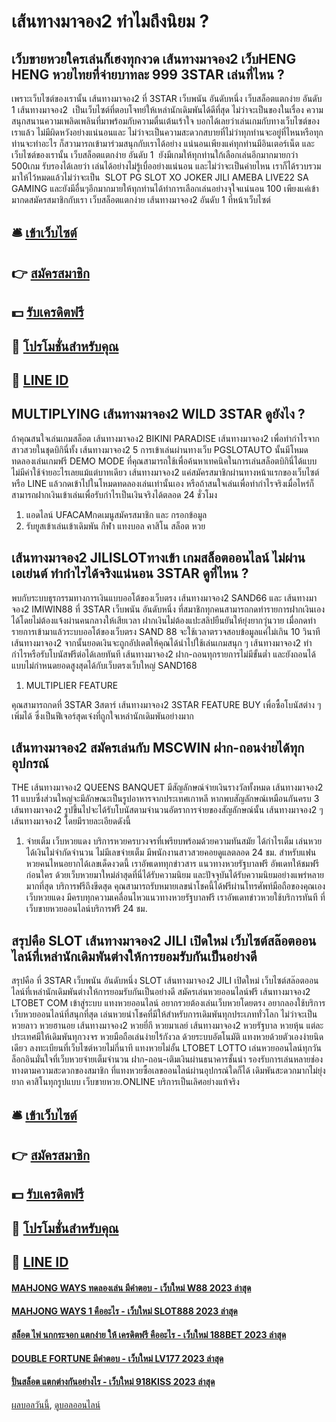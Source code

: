 # เส้นทางมาจอง2 ทำไมถึงนิยม ?
## เว็บขายหวยใครเล่นก็เฮงทุกงวด เส้นทางมาจอง2 เว็บHENG HENG หวยไทยที่จ่ายบาทละ 999 3STAR เล่นที่ไหน ?
เพราะเว็บไซต์ของเรานั้น เส้นทางมาจอง2 ที่ 3STAR เว็บพนัน อันดับหนึ่ง เว็บสล็อตแตกง่าย อันดับ 1 เส้นทางมาจอง2  เป็นเว็บไซต์ที่ตอบโจทย์ให้เหล่านักเดิมพันได้ดีที่สุด ไม่ว่าจะเป็นของในเรื่อง ความสนุกสนานความเพลิดเพลินที่มาพร้อมกับความตื่นเต้นเร้าใจ บอกได้เลยว่าเล่นเกมกับทางเว็บไซต์ของเราแล้ว ไม่มีผิดหวังอย่างแน่นอนและ ไม่ว่าจะเป็นความสะดวกสบายที่ไม่ว่าทุกท่านจะอยู่ที่ไหนหรือทุกท่านจะทำอะไร ก็สวามารถเข้ามาร่วมสนุกกับเราได้อย่าง แน่นอนเพียงแค่ทุกท่านมีอินเตอร์เน็ต และเว็บไซต์ของเรานั้น เว็บสล็อตแตกง่าย อันดับ 1  ยังมีเกมให้ทุกท่านใก้เลือกเล่นอีกมากมายกว่า 500เกม รับรองได้เลยว่า เล่นได้อย่างไม่รู้เบื่ออย่างแน่นอน และไม่ว่าจะเป็นค่ายไหน เราก็ได้รวบรวมมาให้ไว้หมดแล้วไม่ว่าจะเป็น  SLOT PG SLOT XO JOKER JILI AMEBA LIVE22 SA GAMING และยังมีอื่นๆอีกมากมายให้ทุกท่านได้ทำการเลือกเล่นอย่างจุใจแน่นอน 100 เพียงแค่เข้ามากดสมัครสมาชิกกับเรา เว็บสล็อตแตกง่าย เส้นทางมาจอง2 อันดับ 1 ที่หน้าเว็บไซต์

## 🛎 [เข้าเว็บไซต์](https://bit.ly/3SdLNi2)
## 👉 [สมัครสมาชิก](https://bit.ly/3SdLNi2)
## 💵 [รับเครดิตฟรี](https://bit.ly/3dyRKHj)
## 👑 [โปรโมชั่นสำหรับคุณ](https://bit.ly/3dyRKHj)
## 📱 [LINE ID](https://bit.ly/3dyRKHj)

## MULTIPLYING เส้นทางมาจอง2 WILD 3STAR ดูยังไง ?
ถ้าคุณสนใจเล่นเกมสล็อต เส้นทางมาจอง2 BIKINI PARADISE เส้นทางมาจอง2 เพื่อทำกำไรจากสาวสวยในชุดบิกินี่ทั้ง เส้นทางมาจอง2 5 การเข้าเล่นผ่านทางเว็บ PGSLOTAUTO นั้นมีโหมดทดลองเล่นเกมฟรี DEMO MODE ที่คุณสามารถใช้เพื่อค้นหาเทคนิคในการเล่นสล็อตบิกินี่ได้แบบไม่มีค่าใช้จ่ายอะไรเลยแม้แต่บาทเดียว เส้นทางมาจอง2 แค่สมัครสมาชิกผ่านทางหน้าแรกของเว็บไซต์หรือ LINE แล้วกดเข้าไปในโหมดทดลองเล่นเท่านั้นเอง หรือถ้าสนใจเล่นเพื่อทำกำไรจริงเมื่อไหร่ก็สามารถฝากเงินเข้าเล่นเพื่อรับกำไรเป็นเงินจริงได้ตลอด 24 ชั่วโมง
1. แอดไลน์ UFACAMกดเมนูสมัครสมาชิก และ กรอกข้อมูล
2. รับยูสเข้าเล่นเข้าเดิมพัน กีฬา แทงบอล คาสิโน สล็อต หวย

## เส้นทางมาจอง2 JILISLOTทางเข้า เกมสล็อตออนไลน์ ไม่ผ่านเอเย่นต์ ทำกำไรได้จริงแน่นอน 3STAR ดูที่ไหน ?
พบกับระบบธุรกรรมทางการเงินแบบออโต้ของเว็บตรง เส้นทางมาจอง2 SAND66 และ เส้นทางมาจอง2 IMIWIN88 ที่ 3STAR เว็บพนัน อันดับหนึ่ง ที่สมาชิกทุกคนสามารถกดทำรายการฝากเงินเองได้โดยไม่ต้องแจ้งผ่านคนกลางให้เสียเวลา ฝากเงินไม่ต้องแปะสลิปยืนยันให้ยุ่งยากวุ่นวาย เมื่อกดทำรายการเข้ามาแล้วระบบออโต้ของเว็บตรง SAND 88 จะใช้เวลาตรวจสอบข้อมูลแค่ไม่เกิน 10 วินาที เส้นทางมาจอง2 จากนั้นยอดเงินจะถูกอัปเดตให้คุณได้นำไปใช้เล่นเกมสนุก ๆ เส้นทางมาจอง2 ทำกำไรหรือรับโบนัสฟรีต่อได้เลยทันที เส้นทางมาจอง2 ฝาก-ถอนทุกรายการไม่มีขั้นต่ำ และยังถอนได้แบบไม่กำหนดยอดสูงสุดได้กับเว็บตรงเว็บใหญ่ SAND168
1. MULTIPLIER FEATURE

คุณสามารถกดที่ 3STAR 3สตาร์ เส้นทางมาจอง2 3STAR FEATURE BUY เพื่อซื้อโบนัสต่าง ๆ เพิ่มได้ ซึ่งเป็นฟีเจอร์สุดเจ๋งที่ถูกใจเหล่านักเดิมพันอย่างมาก

## เส้นทางมาจอง2 สมัครเล่นกับ MSCWIN ฝาก-ถอนง่ายได้ทุกอุปกรณ์
THE เส้นทางมาจอง2 QUEENS BANQUET มีสัญลักษณ์จ่ายเงินรางวัลทั้งหมด เส้นทางมาจอง2 11 แบบซึ่งส่วนใหญ่จะมีลักษณะเป็นรูปอาหารจากประเทศเกาหลี หากพบสัญลักษณ์เหมือนกันครบ 3 เส้นทางมาจอง2 รูปขึ้นไปจะได้รับโบนัสตามจำนวนอัตราการจ่ายของสัญลักษณ์นั้น เส้นทางมาจอง2 ๆ เส้นทางมาจอง2 โดยมีรายละเอียดดังนี้
1. จ่ายเต็ม เว็บหวยแดง บริการหวยครบวงจรที่เพรียบพร้อมด้วยความทันสมัย ​​ได้กำไรเต็ม เล่นหวยได้เงินไม่จำกัดจำนวน ไม่มีเลขจ่ายเต็ม มีพนักงานสาวสวยคอยดูแลตลอด 24 ชม. สำหรับแฟนหวยคนไหนอยากได้เลขเด็ดงวดนี้ เราอัพเดททุกข่าวสาร แนวทางหวยรัฐบาลฟรี อัพเดทให้ชมฟรีก่อนใคร ด้วยเว็บหวยมาใหม่ล่าสุดที่นี่ได้รับความนิยม และปัจจุบันได้รับความนิยมอย่างแพร่หลายมากที่สุด บริการฟรีถึงขีดสุด คุณสามารถรับหมายเลขนำโชคนี้ได้ฟรีผ่านโทรศัพท์มือถือของคุณเอง เว็บหวยแดง มีครบทุกความเคลื่อนไหวแนวทางหวยรัฐบาลฟรี เราอัพเดทข่าวหวยใช้บริการทันที ที่เว็บขายหวยออนไลน์บริการฟรี 24 ชม.

## สรุปคือ SLOT เส้นทางมาจอง2 JILI เปิดใหม่ เว็บไซต์สล๊อตออนไลน์ที่เหล่านักเดิมพันต่างให้การยอมรับกันเป็นอย่างดี
สรุปคือ ที่ 3STAR เว็บพนัน อันดับหนึ่ง SLOT เส้นทางมาจอง2 JILI เปิดใหม่ เว็บไซต์สล๊อตออนไลน์ที่เหล่านักเดิมพันต่างให้การยอมรับกันเป็นอย่างดี สมัครเล่นหวยออนไลน์ฟรี เส้นทางมาจอง2 LTOBET COM เข้าสู่ระบบ แทงหวยออนไลน์ อยากรวยต้องเล่นเว็บหวยโดยตรง อยากลองใช้บริการเว็บหวยออนไลน์ที่สนุกที่สุด เล่นหวยนำโชคที่มีให้สำหรับการเดิมพันทุกประเภททั่วโลก ไม่ว่าจะเป็นหวยลาว หวยฮานอย เส้นทางมาจอง2 หวยยี่กี หวยมาเลย์ เส้นทางมาจอง2 หวยรัฐบาล หวยหุ้น แต่ละประเทศมีให้เดิมพันทุกวงจร หวยมือถือเล่นง่ายไร้กังวล ด้วยระบบอัตโนมัติ แทงหวยด้วยตัวเองง่ายนิดเดียว ลงทะเบียนที่เว็บไซต์หวยไม่กี่นาที แทงหวยไม่อั้น LTOBET LOTTO เล่นหวยออนไลน์ทุกวัน ล็อกอินมั่นใจที่เว็บหวยจ่ายเต็มจำนวน ฝาก-ถอน-เติมเงินผ่านธนาคารชั้นนำ รองรับการเล่นหลายช่องทางตามความสะดวกของสมาชิก ที่แทงหวยซื้อเลขออนไลน์ผ่านอุปกรณ์ใดก็ได้ เดิมพันสะดวกมากไม่ยุ่งยาก คาสิโนทุกรูปแบบ เว็บขายหวย.ONLINE บริการเป็นเลิศอย่างแท้จริง

## 🛎 [เข้าเว็บไซต์](https://bit.ly/3SdLNi2)
## 👉 [สมัครสมาชิก](https://bit.ly/3SdLNi2)
## 💵 [รับเครดิตฟรี](https://bit.ly/3dyRKHj)
## 👑 [โปรโมชั่นสำหรับคุณ](https://bit.ly/3dyRKHj)
## 📱 [LINE ID](https://bit.ly/3dyRKHj)

#### [MAHJONG WAYS ทดลองเล่น มีคำตอบ - เว็บใหม่ W88 2023 ล่าสุด](https://atom.io/themes/mahjong%20ways%20ทดลองเล่น%20มีคำตอบ%20-%20เว็บใหม่%20w88%202023%20ล่าสุด)
#### [MAHJONG WAYS 1 คืออะไร - เว็บใหม่ SLOT888 2023 ล่าสุด](https://atom.io/themes/mahjong%20ways%201%20คืออะไร%20-%20เว็บใหม่%20slot888%202023%20ล่าสุด)
#### [สล็อต ไพ่ นกกระจอก แตกง่าย ให้ เครดิตฟรี คืออะไร - เว็บใหม่ 188BET 2023 ล่าสุด](https://atom.io/themes/สล็อต%20ไพ่%20นกกระจอก%20แตกง่าย%20ให้%20เครดิตฟรี%20คืออะไร%20-%20เว็บใหม่%20188bet%202023%20ล่าสุด)
#### [DOUBLE FORTUNE มีคำตอบ - เว็บใหม่ LV177 2023 ล่าสุด](https://atom.io/themes/double%20fortune%20มีคำตอบ%20-%20เว็บใหม่%20lv177%202023%20ล่าสุด)
#### [ปั่นสล็อต แตกต่างกันอย่างไร - เว็บใหม่ 918KISS 2023 ล่าสุด](https://atom.io/themes/ปั่นสล็อต%20แตกต่างกันอย่างไร%20-%20เว็บใหม่%20918kiss%202023%20ล่าสุด)

[ผลบอลวันนี้](https://siamsport.tv "ผลบอลวันนี้"), [ดูบอลออนไลน์](https://siamsport.tv/ดูบอลสด "ดูบอลออนไลน์")